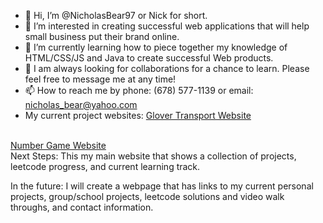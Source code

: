 - 👋 Hi, I’m @NicholasBear97 or Nick for short.
- 👀 I’m interested in creating successful web applications that will help small business put their brand online.
- 🌱 I’m currently learning how to piece together my knowledge of HTML/CSS/JS and Java to create successful Web products.
- 💞️ I am always looking for collaborations for a chance to learn. Please feel free to message me at any time!
- 📫 How to reach me by phone: (678) 577-1139 or email: nicholas_bear@yahoo.com
- My current project websites:
<a href="https://glovertransport.com/" target="_blank">Glover Transport Website</a>
<br>
<a href="https://nicholasbear97.github.io/number-game/" target="_blank"> Number Game Website</a>
<br>
Next Steps:
This my main website that shows a collection of projects, leetcode progress, and current learning track.

In the future: I will create a webpage that has links to my current personal projects, group/school projects, leetcode solutions and video walk throughs, and contact information.
